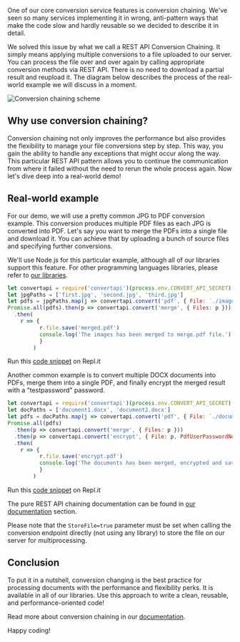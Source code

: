 One of our core conversion service features is conversion chaining. 
We've seen so many services implementing it in wrong, anti-pattern ways that make the code slow and hardly reusable so we decided to describe it in detail.

We solved this issue by what we call a REST API Conversion Chaining. 
It simply means applying multiple conversions to a file uploaded to our server. You can process the file over and over again by calling appropriate conversion methods via REST API. 
There is no need to download a partial result and reupload it. The diagram below describes the process of the real-world example we will discuss in a moment.

![Conversion chaining scheme](https://user-images.githubusercontent.com/62603039/82549001-e9d05180-9b64-11ea-8dfa-3e2a9e59869c.png)

## Why use conversion chaining?

Conversion chaining not only improves the performance but also provides the flexibility to manage your file conversions step by step. This way, you gain the ability to handle any exceptions that might occur along the way. 
This particular REST API pattern allows you to continue the communication from where it failed without the need to rerun the whole process again. Now let's dive deep into a real-world demo!

## Real-world example

For our demo, we will use a pretty common JPG to PDF conversion example. This conversion produces multiple PDF files as 
each JPG is converted into PDF. Let's say you want to merge the PDFs into a single file and download it. 
You can achieve that by uploading a bunch of source files and specifying further conversions.

We'll use Node.js for this particular example, although all of our libraries support this feature. For other programming languages libraries, please refer to [our libraries](https://www.convertapi.com/doc/libraries). 

```javascript
let convertapi = require('convertapi')(process.env.CONVERT_API_SECRET)
let jpgPaths = ['first.jpg', 'second.jpg', 'third.jpg']
let pdfs = jpgPaths.map(j => convertapi.convert('pdf', { File: `./images/${j}` }))
Promise.all(pdfs).then(p => convertapi.convert('merge', { Files: p }))
  .then(
    r => {
          r.file.save('merged.pdf')
          console.log('The images has been merged to merge.pdf file.')
          }
        )
```

Run this [code snippet](https://repl.it/@ConvertAPI/JPG-greater-PDF-greater-MERGE) on Repl.it

Another common example is to convert multiple DOCX documents into PDFs, merge them into a single PDF, and finally encrypt the merged result with a "testpassword" password.

```javascript
let convertapi = require('convertapi')(process.env.CONVERT_API_SECRET)
let docPaths = ['document1.docx', 'document2.docx']
let pdfs = docPaths.map(j => convertapi.convert('pdf', { File: `./documents/${j}` }))
Promise.all(pdfs)
  .then(p => convertapi.convert('merge', { Files: p }))
  .then(p => convertapi.convert('encrypt', { File: p, PdfUserPasswordNew : 'testpassword' }))
  .then(
    r => {
          r.file.save('encrypt.pdf')
          console.log('The documents has been merged, encrypted and saved to encrypt.pdf file.')
          }
        )
```

Run this [code snippet](https://repl.it/@ConvertAPI/Chaining-DOCX-to-PDF-then-MERGE-finally-ENCRYPT) on Repl.it

The pure REST API chaining documentation can be found in [our documentation](https://www.convertapi.com/doc/chaining) section.

Please note that the ```StoreFile=true``` parameter must be set when calling the conversion endpoint directly (not using any library) to store the file on our server for multiprocessing.

## Conclusion

To put it in a nutshell, conversion changing is the best practice for processing documents with the performance and flexibility perks. 
It is available in all of our libraries. Use this approach to write a clean, reusable, and performance-oriented code! 

Read more about conversion chaining in our [documentation](https://www.convertapi.com/doc/chaining). 

Happy coding!
